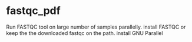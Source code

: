 # fastqc_pdf
Run FASTQC tool on large number of samples parallelly.
install FASTQC or keep the the downloaded fastqc on the path.
install GNU Parallel

